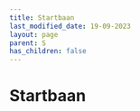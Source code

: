 ```yaml
---
title: Startbaan
last_modified_date: 19-09-2023
layout: page
parent: S
has_children: false
---
```


Startbaan
=========


